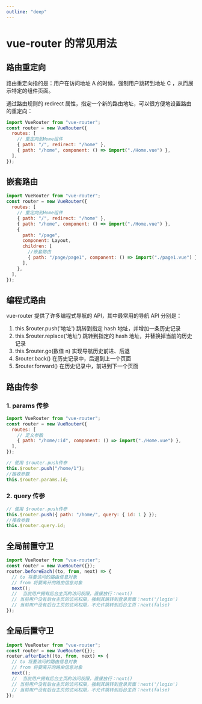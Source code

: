 ```yaml
---
outline: "deep"
---
```


# vue-router 的常见用法

## 路由重定向

路由重定向指的是：用户在访问地址 A 的时候，强制用户跳转到地址 C ，从而展示特定的组件页面。

通过路由规则的 redirect 属性，指定一个新的路由地址，可以很方便地设置路由的重定向：

```js
import VueRouter from "vue-router";
const router = new VueRouter({
  routes: [
    // 重定向到Home组件
    { path: "/", redirect: "/home" },
    { path: "/home", component: () => import("./Home.vue") },
  ],
});
```

## 嵌套路由

```js
import VueRouter from "vue-router";
const router = new VueRouter({
  routes: [
    // 重定向到Home组件
    { path: "/", redirect: "/home" },
    { path: "/home", component: () => import("./Home.vue") },
    {
      path: "/page",
      component: Layout,
      children: [
        //嵌套路由
        { path: "/page/page1", component: () => import("./page1.vue") },
      ],
    },
  ],
});
```

## 编程式路由

vue-router 提供了许多编程式导航的 API，其中最常用的导航 API 分别是：

1. this.$router.push('地址')
   跳转到指定 hash 地址，并增加一条历史记录
2. this.$router.replace('地址')
   跳转到指定的 hash 地址，并替换掉当前的历史记录
3. this.$router.go(数值 n)
   实现导航历史前进、后退
4. $router.back()
   在历史记录中，后退到上一个页面
5. $router.forward()
   在历史记录中，前进到下一个页面

## 路由传参

### 1. params 传参

```js
import VueRouter from "vue-router";
const router = new VueRouter({
  routes: [
    // 定义参数
    { path: "/home/:id", component: () => import("./Home.vue") },
  ],
});

// 使用 $router.push传参
this.$router.push("/home/1");
//接收参数
this.$router.params.id;
```

### 2. query 传参

```js
// 使用 $router.push传参
this.$router.push({ path: "/home/", query: { id: 1 } });
//接收参数
this.$router.query.id;
```

## 全局前置守卫

```js
import VueRouter from "vue-router";
const router = new VueRouter({});
router.beforeEach((to, from, next) => {
  // to 将要访问的路由信息对象
  // from 将要离开的路由信息对象
  next();
  //  当前用户拥有后台主页的访问权限，直接放行：next()
  // 当前用户没有后台主页的访问权限，强制其跳转到登录页面：next('/login')
  // 当前用户没有后台主页的访问权限，不允许跳转到后台主页：next(false)
});
```

## 全局后置守卫

```js
import VueRouter from "vue-router";
const router = new VueRouter({});
router.afterEach((to, from, next) => {
  // to 将要访问的路由信息对象
  // from 将要离开的路由信息对象
  next();
  //  当前用户拥有后台主页的访问权限，直接放行：next()
  // 当前用户没有后台主页的访问权限，强制其跳转到登录页面：next('/login')
  // 当前用户没有后台主页的访问权限，不允许跳转到后台主页：next(false)
});
```
